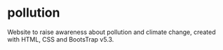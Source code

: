 # pollution
Website to raise awareness about pollution and climate change, created with HTML, CSS and BootsTrap v5.3.
